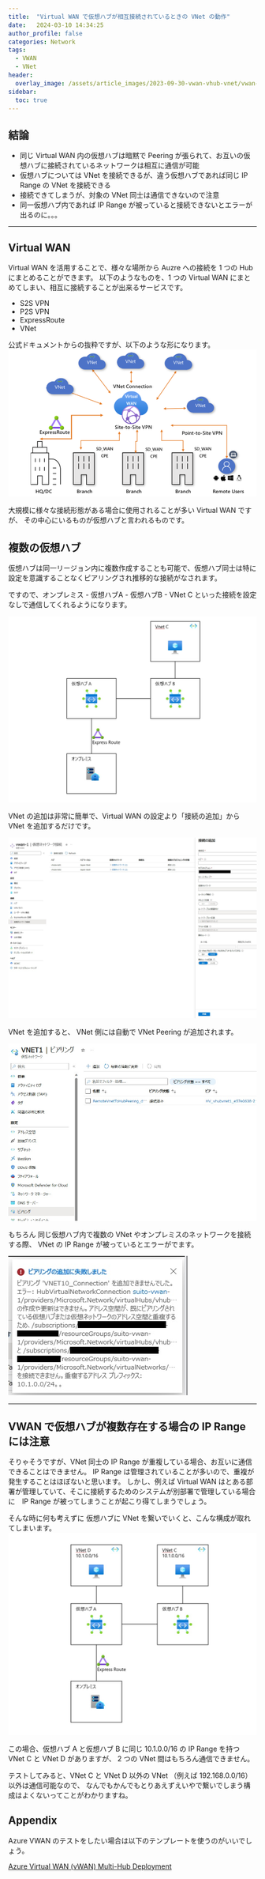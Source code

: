 ```yaml
---
title:  "Virtual WAN で仮想ハブが相互接続されているときの VNet の動作"
date:   2024-03-10 14:34:25
author_profile: false
categories: Network
tags:
  - VWAN
  - VNet
header:
  overlay_image: /assets/article_images/2023-09-30-vwan-vhub-vnet/vwan-architecture.png
sidebar:
  toc: true
---
```


## 結論

- 同じ Virtual WAN 内の仮想ハブは暗黙で Peering が張られて、お互いの仮想ハブに接続されているネットワークは相互に通信が可能
- 仮想ハブについては VNet を接続できるが、違う仮想ハブであれば同じ IP Range の VNet を接続できる
- 接続できてしまうが、対象の VNet 同士は通信できないので注意
- 同一仮想ハブ内であれば IP Range が被っていると接続できないとエラーが出るのに。。。

----

## Virtual WAN

Virtual WAN を活用することで、様々な場所から Auzre への接続を 1 つの Hub にまとめることができます。
以下のようなものを、1 つの Virtual WAN にまとめてしまい、相互に接続することが出来るサービスです。

- S2S VPN
- P2S VPN
- ExpressRoute
- VNet

公式ドキュメントからの抜粋ですが、以下のような形になります。
![VWAN-Architecture](/assets/article_images/2023-09-30-vwan-vhub-vnet/vwan-architecture.png)

大規模に様々な接続形態がある場合に使用されることが多い Virtual WAN ですが、
その中心にいるものが仮想ハブと言われるものです。

## 複数の仮想ハブ

仮想ハブは同一リージョン内に複数作成することも可能で、仮想ハブ同士は特に設定を意識することなくピアリングされ推移的な接続がなされます。

ですので、オンプレミス - 仮想ハブA - 仮想ハブB - VNet C といった接続を設定なしで通信してくれるようになります。

![OnP-VirtualHub-Vnet](/assets/article_images/2023-09-30-vwan-vhub-vnet/onp-virtualhub-vnet.jpg)

VNet の追加は非常に簡単で、Virtual WAN の設定より「接続の追加」から VNet を追加するだけです。

![VWAN-add-VNet](/assets/article_images/2023-09-30-vwan-vhub-vnet/vwan-add-vnet.jpg)

VNet を追加すると、 VNet 側には自動で VNet Peering が追加されます。

![VNet-Peering](/assets/article_images/2023-09-30-vwan-vhub-vnet/vnet-peering.jpg)

もちろん 同じ仮想ハブ内で複数の VNet やオンプレミスのネットワークを接続する際、 VNet の IP Range が被っているとエラーがでます。

![Same-IP Range](/assets/article_images/2023-09-30-vwan-vhub-vnet/same_iprange.jpg)

----

## VWAN で仮想ハブが複数存在する場合の IP Range には注意

そりゃそうですが、VNet 同士の IP Range が重複している場合、お互いに通信できることはできません。
IP Range は管理されていることが多いので、重複が発生することはほぼないと思います。
しかし、例えば Virtual WAN はとある部署が管理していて、そこに接続するためのシステムが別部署で管理している場合に　IP Range が被ってしまうことが起こり得てしまうでしょう。

そんな時に何も考えずに 仮想ハブに VNet を繋いでいくと、こんな構成が取れてしまいます。
![VWAN-Same-Ip-Range](/assets/article_images/2023-09-30-vwan-vhub-vnet/vwan-same-ip-range.jpg)

この場合、仮想ハブ A と仮想ハブ B に同じ 10.1.0.0/16 の IP Range を持つ VNet C と VNet D がありますが、
2 つの VNet 間はもちろん通信できません。

テストしてみると、VNet C と VNet D 以外の VNet （例えば 192.168.0.0/16）以外は通信可能なので、
なんでもかんでもとりあえずえいやで繋いでしまう構成はよくないってことがわかりますね。

## Appendix

Azure VWAN のテストをしたい場合は以下のテンプレートを使うのがいいでしょう。

[Azure Virtual WAN (vWAN) Multi-Hub Deployment](https://learn.microsoft.com/ja-jp/samples/azure/azure-quickstart-templates/virtual-wan-with-all-gateways/)